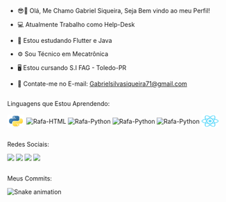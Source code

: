 - 😎👋 Olá, Me Chamo Gabriel Siqueira, Seja Bem vindo ao meu Perfil!




- 💻 Atualmente Trabalho como Help-Desk
- 🌱 Estou estudando Flutter e Java
- ⚙️ Sou Técnico em Mecatrônica 
- 🖥️ Estou cursando S.I FAG - Toledo-PR
- 📩 Contate-me no E-mail: Gabrielsilvasiqueira71@gmail.com


 ## 
  </div>
   Linguagens que Estou Aprendendo:
<div style="display: inline_block"><br>
  
  <img align="center" alt="Rafa-Python" height="30" width="40" src="https://raw.githubusercontent.com/devicons/devicon/master/icons/python/python-original.svg">
  
  <img align="center" alt="Rafa-HTML" height="40" width="100" src="https://img.shields.io/badge/Java-ED8B00?style=for-the-badge&logo=java&logoColor=white"> 
  
  <img align="center" alt="Rafa-Python" height="40" width="100" src="https://img.shields.io/badge/Dart-0175C2?style=for-the-badge&logo=dart&logoColor=white">
  
  <img align="center" alt="Rafa-Python" height="40" width="100" src="https://img.shields.io/badge/Flutter-02569B?style=for-the-badge&logo=flutter&logoColor=white">
  <img align="center" alt="Rafa-Python" height="40" width="110" src="https://img.shields.io/badge/PostgreSQL-316192?style=for-the-badge&logo=postgresql&logoColor=white">
  
  <img align="center" alt="Rafa-React" height="30" width="40" src="https://raw.githubusercontent.com/devicons/devicon/master/icons/react/react-original.svg">
  
  

</div>

  
  
 ## 
 
   Redes Sociais:

</div>

<div> 
  
  <a href="https://instagram.com/gbr_siqueira" target="_blank"><img src="https://img.shields.io/badge/-Instagram-%23E4405F?style=for-thbadge&logo=instagram&logoColor=white" target="_blank"></a>
 <a href="https://discord.gg/yakeRQbT" target="_blank"><img src="https://img.shields.io/badge/Discord-7289DA?style=for-the-badge&logo=discord&logoColor=white" target="_blank"></a> 
  <a href = "mailto:gabrielsilvasiqueira71@gmail.com"><img src="https://img.shields.io/badge/-Gmail-%23333?style=for-the-badge&logo=gmail&logoColor=white" target="_blank"></a>
  <a href="https://www.linkedin.com/in/gabriel-siqueira-8aa8071a9" target="_blank"><img src="https://img.shields.io/badge/-LinkedIn-%230077B5?style=for-the-badge&logo=linkedin&logoColor=white" target="_blank"></a> 

##  
   Meus Commits:  
 
 
  ![Snake animation](https://github.com/GabrielSiqueir4/GabrielSiqueir4/blob/output/github-contribution-grid-snake.svg)



